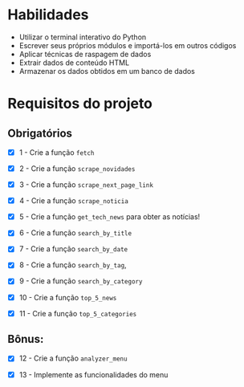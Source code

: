 # Habilidades

- Utilizar o terminal interativo do Python
- Escrever seus próprios módulos e importá-los em outros códigos
- Aplicar técnicas de raspagem de dados
- Extrair dados de conteúdo HTML
- Armazenar os dados obtidos em um banco de dados

# Requisitos do projeto

## Obrigatórios

- [x] 1 - Crie a função `fetch`

- [x] 2 - Crie a função `scrape_novidades`

- [x] 3 - Crie a função `scrape_next_page_link`

- [x] 4 - Crie a função `scrape_noticia`

- [x] 5 - Crie a função `get_tech_news` para obter as notícias!

- [x] 6 - Crie a função `search_by_title`

- [x] 7 - Crie a função `search_by_date`

- [x] 8 - Crie a função `search_by_tag`,

- [x] 9 - Crie a função `search_by_category`

- [x] 10 - Crie a função `top_5_news`

- [x] 11 - Crie a função `top_5_categories`

## Bônus:

- [x] 12 - Crie a função `analyzer_menu`

- [x] 13 - Implemente as funcionalidades do menu
